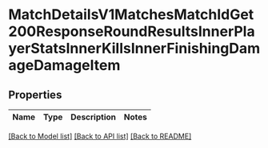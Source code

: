 # MatchDetailsV1MatchesMatchIdGet200ResponseRoundResultsInnerPlayerStatsInnerKillsInnerFinishingDamageDamageItem

## Properties

Name | Type | Description | Notes
------------ | ------------- | ------------- | -------------

[[Back to Model list]](../README.md#documentation-for-models) [[Back to API list]](../README.md#documentation-for-api-endpoints) [[Back to README]](../README.md)


